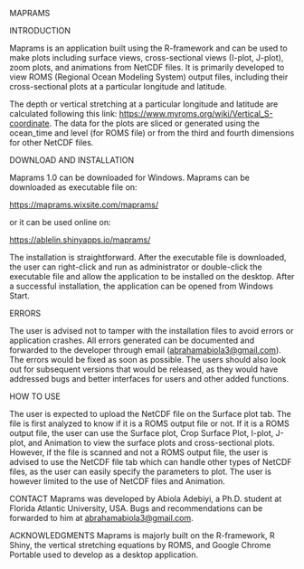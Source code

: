 ⁫MAPRAMS

INTRODUCTION

Maprams is an application built using the R-framework and can be used to make plots including surface views, cross-sectional views (I-plot, J-plot), zoom plots, and animations from NetCDF files. It is primarily developed to view ROMS (Regional Ocean Modeling System) output files, including their cross-sectional plots at a particular longitude and latitude. 

The depth or vertical stretching at a particular longitude and latitude are calculated following this link: https://www.myroms.org/wiki/Vertical_S-coordinate. The data for the plots are sliced or generated using the ocean_time and level (for ROMS file) or from the third and fourth dimensions for other NetCDF files.

DOWNLOAD AND INSTALLATION

Maprams 1.0 can be downloaded for Windows. Maprams can be downloaded as executable file on:

https://maprams.wixsite.com/maprams/

or it can be used online on:

https://ablelin.shinyapps.io/maprams/

The installation is straightforward. After the executable file is downloaded, the user can right-click and run as administrator or double-click the executable file and allow the application to be installed on the desktop. After a successful installation, the application can be opened from Windows Start.

ERRORS

The user is advised not to tamper with the installation files to avoid errors or application crashes. All errors generated can be documented and forwarded to the developer through email (abrahamabiola3@gmail.com). The errors would be fixed as soon as possible. The users should also look out for subsequent versions that would be released, as they would have addressed bugs and better interfaces for users and other added functions.

HOW TO USE

The user is expected to upload the NetCDF file on the Surface plot tab. The file is first analyzed to know if it is a ROMS output file or not. If it is a ROMS output file, the user can use the Surface plot, Crop Surface Plot, I-plot, J-plot, and Animation to view the surface plots and cross-sectional plots. However, if the file is scanned and not a ROMS output file, the user is advised to use the NetCDF file tab which can handle other types of NetCDF files, as the user can easily specify the parameters to plot. The user is however limited to the use of NetCDF files and Animation.


CONTACT
Maprams was developed by Abiola Adebiyi, a Ph.D. student at Florida Atlantic University, USA. Bugs and recommendations can be forwarded to him at abrahamabiola3@gmail.com.

ACKNOWLEDGMENTS
Maprams is majorly built on the R-framework, R Shiny, the vertical stretching equations by ROMS, and Google Chrome Portable used to develop as a desktop application.
